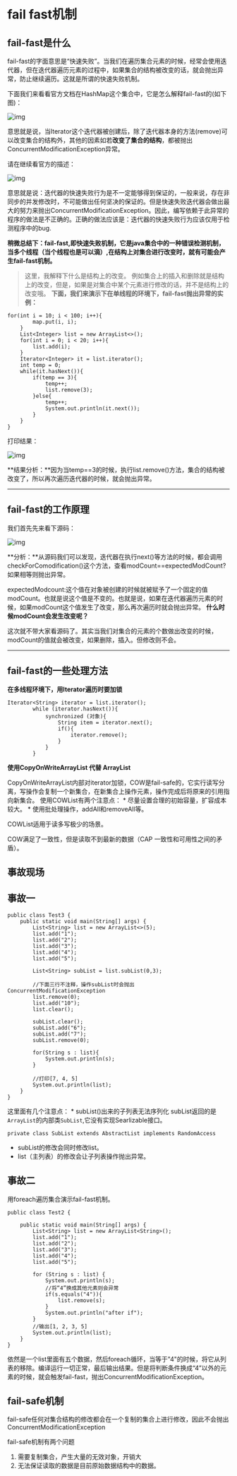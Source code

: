 # fail fast机制

## fail-fast是什么

fail-fast的字面意思是“快速失败”。当我们在遍历集合元素的时候，经常会使用迭代器，但在迭代器遍历元素的过程中，如果集合的结构被改变的话，就会抛出异常，防止继续遍历。这就是所谓的快速失败机制。

下面我们来看看官方文档在HashMap这个集合中，它是怎么解释fail-fast的(如下图)：

![img](https://pic4.zhimg.com/v2-8d9159b8a5e5e56e50db3d9197b43963_b.jpg)

意思就是说，当Iterator这个迭代器被创建后，除了迭代器本身的方法(remove)可以改变集合的结构外，其他的因素如若**改变了集合的结构**，都被抛出ConcurrentModificationException异常。

请在继续看官方的描述：

![img](https://pic3.zhimg.com/v2-c5a3b393aa4d1f84b68f6f57c791fbaa_b.jpg)

意思就是说：迭代器的快速失败行为是不一定能够得到保证的，一般来说，存在非同步的并发修改时，不可能做出任何坚决的保证的。但是快速失败迭代器会做出最大的努力来抛出ConcurrentModificationException。因此，编写依赖于此异常的程序的做法是不正确的。正确的做法应该是：迭代器的快速失败行为应该仅用于检测程序中的bug.

**稍微总结下：fail-fast,即快速失败机制，它是java集合中的一种错误检测机制，当多个线程（当个线程也是可以滴）,在结构上对集合进行改变时，就有可能会产生fail-fast机制。**

> 这里，我解释下什么是结构上的改变。
> 例如集合上的插入和删除就是结构上的改变，但是，如果是对集合中某个元素进行修改的话，并不是结构上的改变哦。 
> **下面，我们来演示下在单线程的环境下，fail-fast抛出异常的实例：**

```
for(int i = 10; i < 100; i++){
        map.put(i, i);
    }
    List<Integer> list = new ArrayList<>();
    for(int i = 0; i < 20; i++){
        list.add(i);
    }
    Iterator<Integer> it = list.iterator();
    int temp = 0;
    while(it.hasNext()){
        if(temp == 3){
            temp++;
            list.remove(3);
        }else{
            temp++;
            System.out.println(it.next());
        }
    }
}

```

打印结果：

![img](https://pic4.zhimg.com/v2-1610052124811f23b7fc73b15e5030f3_b.jpg)

**结果分析：**因为当temp==3的时候，执行list.remove()方法，集合的结构被改变了，所以再次遍历迭代器的时候，就会抛出异常。   

------

## fail-fast的工作原理

我们首先先来看下源码：

![img](https://pic3.zhimg.com/v2-3446ea214ef699b4a142ae51fd4478be_b.jpg)

**分析：**从源码我们可以发现，迭代器在执行next()等方法的时候，都会调用checkForComodification()这个方法，查看modCount==expectedModCount?如果相等则抛出异常。

expectedModcount:这个值在对象被创建的时候就被赋予了一个固定的值modCount。也就是说这个值是不变的。也就是说，如果在迭代器遍历元素的时候，如果modCount这个值发生了改变，那么再次遍历时就会抛出异常。 
**什么时候modCount会发生改变呢？**

这次就不带大家看源码了。其实当我们对集合的元素的个数做出改变的时候，modCount的值就会被改变，如果删除，插入。但修改则不会。

------

## fail-fast的一些处理方法 

**在多线程环境下，用Iterator遍历时要加锁**

```
Iterator<String> iterator = list.iterator();
        while (iterator.hasNext()){
            synchronized (对象){
                String item = iterator.next();
                if(){
                    iterator.remove();
                }
            }
        }

```

**使用CopyOnWriteArrayList 代替 ArrayList**

CopyOnWriteArrayList内部对iterator加锁，COW是fail-safe的，它实行读写分离，写操作会复制一个新集合，在新集合上操作元素，操作完成后将原来的引用指向新集合。  使用COWList有两个注意点： * 尽量设置合理的初始容量，扩容成本较大。 * 使用批处理操作，addAll和removeAll等。

COWList适用于读多写极少的场景。

COW满足了一致性，但是读取不到最新的数据（CAP 一致性和可用性之间的矛盾）。

## 事故现场

## 事故一

```
public class Test3 {
    public static void main(String[] args) {
        List<String> list = new ArrayList<>(5);
        list.add("1");
        list.add("2");
        list.add("3");
        list.add("4");
        list.add("5");

        List<String> subList = list.subList(0,3);

        //下面三行不注释，操作subList时会抛出ConcurrentModificationException
        list.remove(0);
        list.add("10");
        list.clear();

        subList.clear();
        subList.add("6");
        subList.add("7");
        subList.remove(0);

        for(String s : list){
            System.out.println(s);
        }

        //打印[7, 4, 5]
        System.out.println(list);
    }
}

```

这里面有几个注意点： * subList()出来的子列表无法序列化 subList返回的是`ArrayList`的内部类`SubList`,它没有实现Searlizable接口。

`private class SubList extends AbstractList implements RandomAccess`

-  subList的修改会同时修改list。
-  list（主列表）的修改会让子列表操作抛出异常。

## 事故二

用foreach遍历集合演示fail-fast机制。

```
public class Test2 {

    public static void main(String[] args) {
        List<String> list = new ArrayList<String>();
        list.add("1");
        list.add("2");
        list.add("3");
        list.add("4");
        list.add("5");

        for (String s : list) {
            System.out.println(s);
            //将“4”换成其他元素则会异常
            if(s.equals("4")){
                list.remove(s);
            }
            System.out.println("after if");
        }
        //输出[1, 2, 3, 5]
        System.out.println(list);
    }
}

```

依然是一个list里面有五个数据，然后foreach循环，当等于"4"的时候，将它从列表的移除。编译运行一切正常，最后输出结果。但是将判断条件换成“4”以外的元素的时候，就会触发fail-fast，抛出ConcurrentModificationException。

## fail-safe机制

fail-safe任何对集合结构的修改都会在一个复制的集合上进行修改，因此不会抛出ConcurrentModificationException

fail-safe机制有两个问题

1. 需要复制集合，产生大量的无效对象，开销大
2. 无法保证读取的数据是目前原始数据结构中的数据。